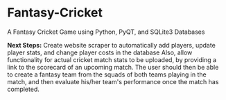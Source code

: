 # Fantasy-Cricket
A Fantasy Cricket Game using Python, PyQT, and SQLite3 Databases

**Next Steps:**
Create website scraper to automatically add players, update player stats, and change player costs in the database
Also, allow functionality for actual cricket match stats to be uploaded, by providing a link to the scorecard of an upcoming match. The user should then be able to create a fantasy team from the squads of both teams playing in the match, and then evaluate his/her team's performance once the match has completed.
